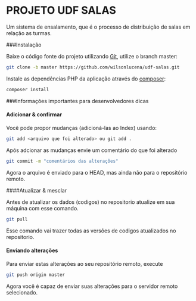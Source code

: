 # PROJETO UDF SALAS
Um sistema de ensalamento, que é o processo de distribuição de salas em relação as turmas.

###Instalação

Baixe o código fonte do projeto utilizando [Git](https://git-scm.com/), utilize o branch master:

```bash
git clone -b master https://github.com/wilsonlucena/udf-salas.git
```

Instale as dependências PHP da aplicação através do [composer](https://getcomposer.org/):

```bash
composer install
```

###Informações importantes para desenvolvedores dicas

#### Adicionar & confirmar
Você pode propor mudanças (adicioná-las ao Index) usando:

```bash
git add <arquivo que foi alterado> ou git add .
```
Após adcionar as mudanças envie um comentário do que foi alterado

```bash
git commit -m "comentários das alterações"
```
Agora o arquivo é enviado para o HEAD, mas ainda não para o repositório remoto.

####Atualizar & mesclar

Antes de atualizar os dados (codigos) no repositorio atualize em sua máquina com esse comando.

```bash
git pull

```
Esse comando vai trazer todas as versões de codigos atualizados no repositorio.

#### Enviando alterações

Para enviar estas alterações ao seu repositório remoto, execute

```bash
git push origin master
```
Agora você é capaz de enviar suas alterações para o servidor remoto selecionado.

